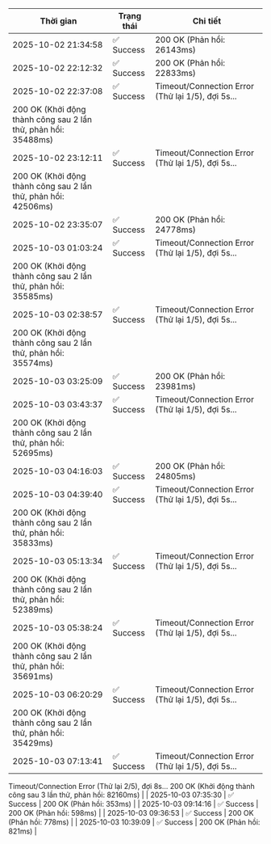 | Thời gian | Trạng thái | Chi tiết |
|---|---|---|
| 2025-10-02 21:34:58 | ✅ Success | 200 OK (Phản hồi: 26143ms) |
| 2025-10-02 22:12:32 | ✅ Success | 200 OK (Phản hồi: 22833ms) |
| 2025-10-02 22:37:08 | ✅ Success | Timeout/Connection Error (Thử lại 1/5), đợi 5s...
200 OK (Khởi động thành công sau 2 lần thử, phản hồi: 35488ms) |
| 2025-10-02 23:12:11 | ✅ Success | Timeout/Connection Error (Thử lại 1/5), đợi 5s...
200 OK (Khởi động thành công sau 2 lần thử, phản hồi: 42506ms) |
| 2025-10-02 23:35:07 | ✅ Success | 200 OK (Phản hồi: 24778ms) |
| 2025-10-03 01:03:24 | ✅ Success | Timeout/Connection Error (Thử lại 1/5), đợi 5s...
200 OK (Khởi động thành công sau 2 lần thử, phản hồi: 35585ms) |
| 2025-10-03 02:38:57 | ✅ Success | Timeout/Connection Error (Thử lại 1/5), đợi 5s...
200 OK (Khởi động thành công sau 2 lần thử, phản hồi: 35574ms) |
| 2025-10-03 03:25:09 | ✅ Success | 200 OK (Phản hồi: 23981ms) |
| 2025-10-03 03:43:37 | ✅ Success | Timeout/Connection Error (Thử lại 1/5), đợi 5s...
200 OK (Khởi động thành công sau 2 lần thử, phản hồi: 52695ms) |
| 2025-10-03 04:16:03 | ✅ Success | 200 OK (Phản hồi: 24805ms) |
| 2025-10-03 04:39:40 | ✅ Success | Timeout/Connection Error (Thử lại 1/5), đợi 5s...
200 OK (Khởi động thành công sau 2 lần thử, phản hồi: 35833ms) |
| 2025-10-03 05:13:34 | ✅ Success | Timeout/Connection Error (Thử lại 1/5), đợi 5s...
200 OK (Khởi động thành công sau 2 lần thử, phản hồi: 52389ms) |
| 2025-10-03 05:38:24 | ✅ Success | Timeout/Connection Error (Thử lại 1/5), đợi 5s...
200 OK (Khởi động thành công sau 2 lần thử, phản hồi: 35691ms) |
| 2025-10-03 06:20:29 | ✅ Success | Timeout/Connection Error (Thử lại 1/5), đợi 5s...
200 OK (Khởi động thành công sau 2 lần thử, phản hồi: 35429ms) |
| 2025-10-03 07:13:41 | ✅ Success | Timeout/Connection Error (Thử lại 1/5), đợi 5s...
Timeout/Connection Error (Thử lại 2/5), đợi 8s...
200 OK (Khởi động thành công sau 3 lần thử, phản hồi: 82160ms) |
| 2025-10-03 07:35:30 | ✅ Success | 200 OK (Phản hồi: 353ms) |
| 2025-10-03 09:14:16 | ✅ Success | 200 OK (Phản hồi: 598ms) |
| 2025-10-03 09:36:53 | ✅ Success | 200 OK (Phản hồi: 778ms) |
| 2025-10-03 10:39:09 | ✅ Success | 200 OK (Phản hồi: 821ms) |
